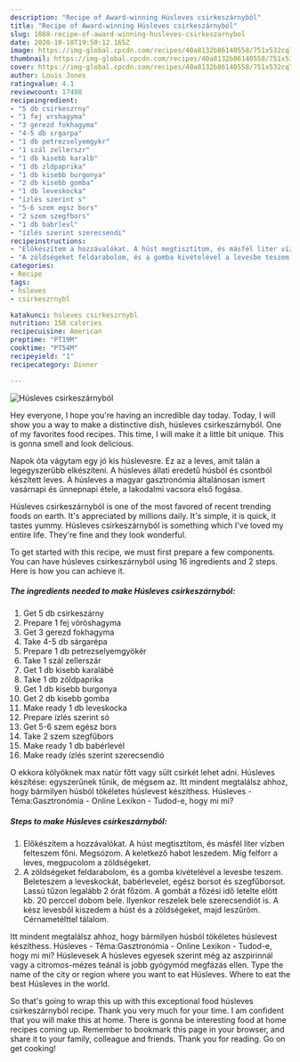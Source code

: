 ```yaml
---
description: "Recipe of Award-winning Húsleves csirkeszárnyból"
title: "Recipe of Award-winning Húsleves csirkeszárnyból"
slug: 1088-recipe-of-award-winning-husleves-csirkeszarnybol
date: 2020-10-18T19:50:12.165Z
image: https://img-global.cpcdn.com/recipes/40a8132b86140558/751x532cq70/husleves-csirkeszarnybol-recept-foto.jpg
thumbnail: https://img-global.cpcdn.com/recipes/40a8132b86140558/751x532cq70/husleves-csirkeszarnybol-recept-foto.jpg
cover: https://img-global.cpcdn.com/recipes/40a8132b86140558/751x532cq70/husleves-csirkeszarnybol-recept-foto.jpg
author: Louis Jones
ratingvalue: 4.1
reviewcount: 17498
recipeingredient:
- "5 db csirkeszrny"
- "1 fej vrshagyma"
- "3 gerezd fokhagyma"
- "4-5 db srgarpa"
- "1 db petrezselyemgykr"
- "1 szál zellerszr"
- "1 db kisebb karalb"
- "1 db zldpaprika"
- "1 db kisebb burgonya"
- "2 db kisebb gomba"
- "1 db leveskocka"
- "ízlés szerint s"
- "5-6 szem egsz bors"
- "2 szem szegfbors"
- "1 db babrlevl"
- "ízlés szerint szerecsendi"
recipeinstructions:
- "Előkészítem a hozzávalókat. A húst megtisztítom, és másfél liter vízben felteszem főni. Megsózom. A keletkező habot leszedem. Míg felforr a leves, megpucolom a zöldségeket."
- "A zöldségeket feldarabolom, és a gomba kivételével a levesbe teszem. Beleteszem a leveskockát, babérlevelet, egész borsot és szegfűborsot. Lassú tűzon legalább 2 órát főzöm. A gombát a főzési idő letelte előtt kb. 20 perccel dobom bele. Ilyenkor reszelek bele szerecsendiót is. A kész levesből kiszedem a húst és a zöldségeket, majd leszűröm. Cérnametélttel tálalom."
categories:
- Recipe
tags:
- hsleves
- csirkeszrnybl

katakunci: hsleves csirkeszrnybl 
nutrition: 158 calories
recipecuisine: American
preptime: "PT19M"
cooktime: "PT54M"
recipeyield: "1"
recipecategory: Dinner

---
```



![Húsleves csirkeszárnyból](https://img-global.cpcdn.com/recipes/40a8132b86140558/751x532cq70/husleves-csirkeszarnybol-recept-foto.jpg)

Hey everyone, I hope you're having an incredible day today. Today, I will show you a way to make a distinctive dish, húsleves csirkeszárnyból. One of my favorites food recipes. This time, I will make it a little bit unique. This is gonna smell and look delicious.

Napok óta vágytam egy jó kis húslevesre. Ez az a leves, amit talán a legegyszerűbb elkészíteni. A húsleves állati eredetű húsból és csontból készített leves. A húsleves a magyar gasztronómia általánosan ismert vasárnapi és ünnepnapi étele, a lakodalmi vacsora első fogása.

Húsleves csirkeszárnyból is one of the most favored of recent trending foods on earth. It's appreciated by millions daily. It's simple, it is quick, it tastes yummy. Húsleves csirkeszárnyból is something which I've loved my entire life. They're fine and they look wonderful.


To get started with this recipe, we must first prepare a few components. You can have húsleves csirkeszárnyból using 16 ingredients and 2 steps. Here is how you can achieve it.

<!--inarticleads1-->

##### The ingredients needed to make Húsleves csirkeszárnyból:

1. Get 5 db csirkeszárny
1. Prepare 1 fej vöröshagyma
1. Get 3 gerezd fokhagyma
1. Take 4-5 db sárgarépa
1. Prepare 1 db petrezselyemgyökér
1. Take 1 szál zellerszár
1. Get 1 db kisebb karalábé
1. Take 1 db zöldpaprika
1. Get 1 db kisebb burgonya
1. Get 2 db kisebb gomba
1. Make ready 1 db leveskocka
1. Prepare ízlés szerint só
1. Get 5-6 szem egész bors
1. Take 2 szem szegfűbors
1. Make ready 1 db babérlevél
1. Make ready ízlés szerint szerecsendió


O ekkora kölyöknek max natúr főtt vagy sült csirkét lehet adni. Húsleves készítése: egyszerűnek tűnik, de mégsem az. Itt mindent megtalálsz ahhoz, hogy bármilyen húsból tökéletes húslevest készíthess. Húsleves - Téma:Gasztronómia - Online Lexikon - Tudod-e, hogy mi mi? 

<!--inarticleads2-->

##### Steps to make Húsleves csirkeszárnyból:

1. Előkészítem a hozzávalókat. A húst megtisztítom, és másfél liter vízben felteszem főni. Megsózom. A keletkező habot leszedem. Míg felforr a leves, megpucolom a zöldségeket.
1. A zöldségeket feldarabolom, és a gomba kivételével a levesbe teszem. Beleteszem a leveskockát, babérlevelet, egész borsot és szegfűborsot. Lassú tűzon legalább 2 órát főzöm. A gombát a főzési idő letelte előtt kb. 20 perccel dobom bele. Ilyenkor reszelek bele szerecsendiót is. A kész levesből kiszedem a húst és a zöldségeket, majd leszűröm. Cérnametélttel tálalom.


Itt mindent megtalálsz ahhoz, hogy bármilyen húsból tökéletes húslevest készíthess. Húsleves - Téma:Gasztronómia - Online Lexikon - Tudod-e, hogy mi mi? Húslevesek A húsleves egyesek szerint még az aszpirinnál vagy a citromos-mézes teánál is jobb gyógymód megfázás ellen. Type the name of the city or region where you want to eat Húsleves. Where to eat the best Húsleves in the world. 

So that's going to wrap this up with this exceptional food húsleves csirkeszárnyból recipe. Thank you very much for your time. I am confident that you will make this at home. There is gonna be interesting food at home recipes coming up. Remember to bookmark this page in your browser, and share it to your family, colleague and friends. Thank you for reading. Go on get cooking!
